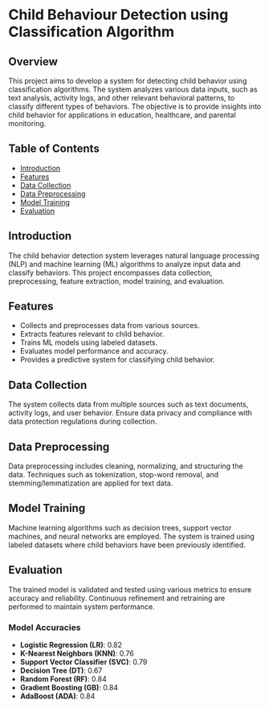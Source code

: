 # Child Behaviour Detection using Classification Algorithm

## Overview

This project aims to develop a system for detecting child behavior using classification algorithms. The system analyzes various data inputs, such as text analysis, activity logs, and other relevant behavioral patterns, to classify different types of behaviors. The objective is to provide insights into child behavior for applications in education, healthcare, and parental monitoring.

## Table of Contents

- [Introduction](#introduction)
- [Features](#features)
- [Data Collection](#data-collection)
- [Data Preprocessing](#data-preprocessing)
- [Model Training](#model-training)
- [Evaluation](#evaluation)

## Introduction

The child behavior detection system leverages natural language processing (NLP) and machine learning (ML) algorithms to analyze input data and classify behaviors. This project encompasses data collection, preprocessing, feature extraction, model training, and evaluation.

## Features

- Collects and preprocesses data from various sources.
- Extracts features relevant to child behavior.
- Trains ML models using labeled datasets.
- Evaluates model performance and accuracy.
- Provides a predictive system for classifying child behavior.

## Data Collection

The system collects data from multiple sources such as text documents, activity logs, and user behavior. Ensure data privacy and compliance with data protection regulations during collection.

## Data Preprocessing

Data preprocessing includes cleaning, normalizing, and structuring the data. Techniques such as tokenization, stop-word removal, and stemming/lemmatization are applied for text data.

## Model Training

Machine learning algorithms such as decision trees, support vector machines, and neural networks are employed. The system is trained using labeled datasets where child behaviors have been previously identified.

## Evaluation

The trained model is validated and tested using various metrics to ensure accuracy and reliability. Continuous refinement and retraining are performed to maintain system performance.

### Model Accuracies

- **Logistic Regression (LR)**: 0.82
- **K-Nearest Neighbors (KNN)**: 0.76
- **Support Vector Classifier (SVC)**: 0.79
- **Decision Tree (DT)**: 0.67
- **Random Forest (RF)**: 0.84
- **Gradient Boosting (GB)**: 0.84
- **AdaBoost (ADA)**: 0.84
